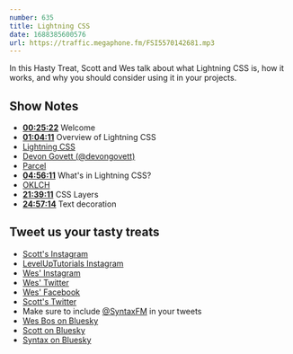 ```yaml
---
number: 635
title: Lightning CSS
date: 1688385600576
url: https://traffic.megaphone.fm/FSI5570142681.mp3
---
```


In this Hasty Treat, Scott and Wes talk about what Lightning CSS is, how it works, and why you should consider using it in your projects.

## Show Notes

* **[00:25:22](#t=00:25:22)** Welcome
* **[01:04:11](#t=01:04:11)** Overview of Lightning CSS
* [Lightning CSS](https://lightningcss.dev/)
* [Devon Govett (@devongovett)](https://twitter.com/devongovett)
* [Parcel](https://parceljs.org/)
* **[04:56:11](#t=04:56:11)** What's in Lightning CSS?
* [OKLCH](https://oklch.com/)
* **[21:39:11](#t=21:39:11)** CSS Layers
* **[24:57:14](#t=24:57:14)** Text decoration

## Tweet us your tasty treats

* [Scott's Instagram](https://www.instagram.com/stolinski/)
* [LevelUpTutorials Instagram](https://www.instagram.com/LevelUpTutorials/)
* [Wes' Instagram](https://www.instagram.com/wesbos/)
* [Wes' Twitter](https://twitter.com/wesbos)
* [Wes' Facebook](https://www.facebook.com/wesbos.developer)
* [Scott's Twitter](https://twitter.com/stolinski)
* Make sure to include [@SyntaxFM](https://twitter.com/SyntaxFM) in your tweets
* [Wes Bos on Bluesky](https://bsky.app/profile/wesbos.com)
* [Scott on Bluesky](https://bsky.app/profile/tolin.ski)
* [Syntax on Bluesky](https://bsky.app/profile/syntax.fm)
